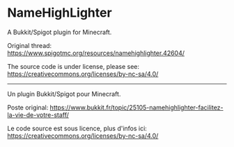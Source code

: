 # NameHighLighter
A Bukkit/Spigot plugin for Minecraft.

Original thread: https://www.spigotmc.org/resources/namehighlighter.42604/

The source code is under license, please see: https://creativecommons.org/licenses/by-nc-sa/4.0/

---

Un plugin Bukkit/Spigot pour Minecraft.

Poste original: https://www.bukkit.fr/topic/25105-namehighlighter-facilitez-la-vie-de-votre-staff/

Le code source est sous licence, plus d'infos ici: https://creativecommons.org/licenses/by-nc-sa/4.0/
